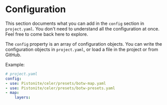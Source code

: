 # Configuration
This section documents what you can add in the `config` section in `project.yaml`.
You don't need to understand all the configuration at once. Feel free to come back
here to explore.

The `config` property is an array of configuration objects.
You can write the configuration objects in `project.yaml`, or load a file in the project
or from GitHub.

Example:
```yaml
# project.yaml
config:
- use: Pistonite/celer/presets/botw-map.yaml
- use: Pistonite/celer/presets/botw-presets.yaml
- map:
    layers:
```
